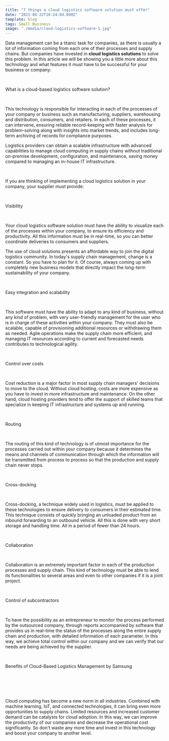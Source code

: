 ```yaml
---
title: "7 things a cloud logistics software solution must offer"
date: "2021-04-22T16:24:04.000Z"
template: blog
tags: Small Business
image: "./media/cloud-logistics-software-1.jpg"
---
```


Data management can be a titanic task for companies, as there is usually a lot of information coming from each one of their processes and supply chains. But companies have invested in **cloud logistics solutions** to solve this problem. In this article we will be showing you a little more about this technology and what features it must have to be successful for your business or company:

<Br>

<title-2>What is a cloud-based logistics software solution?</title-2>

<Br>
  
This technology is responsible for interacting in each of the processes of your company or business such as manufacturing, suppliers, warehousing and distribution, consumers, and retailers. In each of these processes, it can intervene, ensuring reliable record-keeping with faster analysis for problem-solving along with insights into market trends, and includes long-term archiving of records for compliance purposes.  

Logistics providers can obtain a scalable infrastructure with advanced capabilities to manage cloud computing in supply chains without traditional on-premise development, configuration, and maintenance, saving money compared to managing an in-house IT infrastructure. 

<Br>

<title-2>If you are thinking of implementing a cloud logistics solution in your company, your supplier must provide:</title-2>

<Br>
  
<title-3>Visibility</title-3>

<Br>
  
Your cloud logistics software solution must have the ability to visualize each of the processes within your company, to ensure its efficiency and productivity.  All this information must be in real-time, so you can better coordinate deliveries to consumers and suppliers.

The use of cloud solutions presents an affordable way to join the digital logistics community. In today's supply chain management, change is a constant. So you have to plan for it. Of course, always coming up with completely new business models that directly impact the long-term sustainability of your company.  

<Br>
  
<title-3>Easy integration and scalability</title-3>

<Br>
  
This software must have the ability to adapt to any kind of business, without any kind of problem, with very user-friendly management for the user who is in charge of these activities within your company. They must also be scalable, capable of provisioning additional resources or withdrawing them as needed. Agile operations make the supply chain more efficient, and managing IT resources according to current and forecasted needs contributes to technological agility. 

<Br>
  
<title-3>Control over costs</title-3>

<Br>
  
Cost reduction is a major factor in most supply chain managers' decisions to move to the cloud. Without cloud hosting, costs are more expensive as you have to invest in more infrastructure and maintenance. On the other hand, cloud hosting providers tend to offer the support of skilled teams that specialize in keeping IT infrastructure and systems up and running. 

<Br>
  
<title-3>Routing</title-3>

<Br>
  
The routing of this kind of technology is of utmost importance for the processes carried out within your company because it determines the means and channels of communication through which the information will be transmitted from process to process so that the production and supply chain never stops. 

<Br>
  
<title-3>Cross-docking</title-3>

<Br>
  
Cross-docking, a technique widely used in logistics, must be applied to these technologies to ensure delivery to consumers in their estimated time. This technique consists of quickly bringing an unloaded product from an inbound forwarding to an outbound vehicle. All this is done with very short storage and handling time. All in a period of fewer than 24 hours.

<Br>
  
<title-3>Collaboration</title-3>

<Br>
  
Collaboration is an extremely important factor in each of the production processes and supply chain. This kind of technology must be able to lend its functionalities to several areas and even to other companies if it is a joint project.

<Br>
  
<title-3>Control of subcontractors</title-3>

<Br>
  
To have the possibility as an entrepreneur to monitor the process performed by the outsourced company, through reports accompanied by software that provides us in real-time the status of the processes along the entire supply chain and production, with detailed information of each parameter. In this way, we achieve total control within our company and we can verify that our needs are being achieved by the supplier. 

<Br>
  
<title-2>Benefits of Cloud-Based Logistics Management by Samsung</title-2>

<Br>

<Br>

<youtube-video id="kLMVih5DXdM&t=2s"></youtube-video>

<Br>

Cloud computing has become a new norm in all industries. Combined with machine learning, IoT, and connected technologies, it can bring even more opportunities to supply chains. Limited resources and increased customer demand can be catalysts for cloud adoption. In this way, we can improve the productivity of our companies and decrease the operational cost significantly.  So don't waste any more time and invest in this technology and boost your company to another level. 

